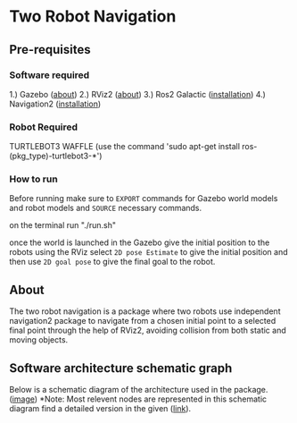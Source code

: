 # Two Robot Navigation

## Pre-requisites
### Software required
1.) Gazebo ([about](https://gazebosim.org/home))
2.) RViz2 ([about](https://turtlebot.github.io/turtlebot4-user-manual/software/rviz.html#rviz2))
3.) Ros2 Galactic ([installation](http://docs.ros.org.ros.informatik.uni-freiburg.de/en/galactic/Installation.html))
4.) Navigation2 ([installation](https://navigation.ros.org/build_instructions/index.html))

### Robot Required
TURTLEBOT3 WAFFLE (use the command 'sudo apt-get install ros-(pkg_type)-turtlebot3-*')

### How to run
Before running make sure to `EXPORT` commands for Gazebo world models and robot models and `SOURCE` necessary commands.

on the terminal run "./run.sh" 

once the world is launched in the Gazebo give the initial position to the robots using the RViz select `2D pose Estimate` to give the initial position and then use `2D goal pose` to give the final goal to the robot.

## About
The two robot navigation is a package where two robots use independent navigation2 package to navigate from a chosen initial point to a selected final point through the help of RViz2, avoiding collision from both static and moving objects.

## Software architecture schematic graph
Below is a schematic diagram of the architecture used in the package.
([image](link)) 
*Note: Most relevent nodes are represented in this schematic diagram find a detailed version in the given ([link](https://github.com/aayush11101998/Sofar_assignment/blob/master/rosgraph.png)). 
